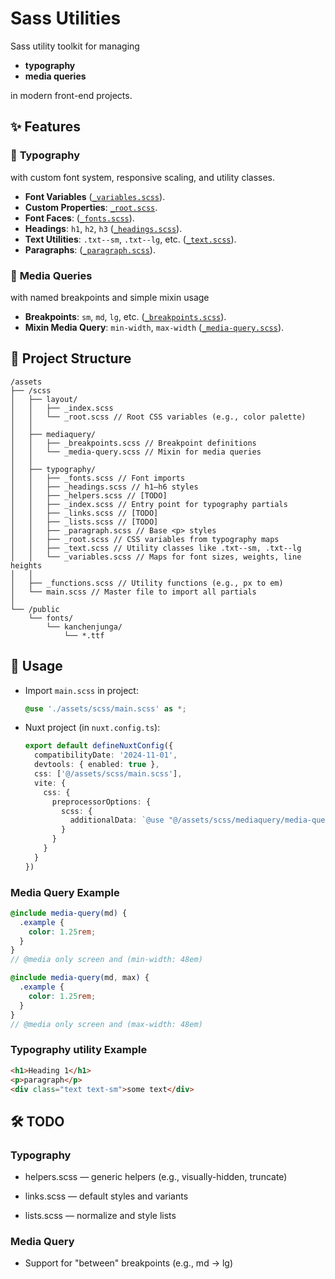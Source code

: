 # Sass Utilities

Sass utility toolkit for managing

- **typography**
- **media queries** 

in modern front-end projects.

## ✨ Features

### 📐 **Typography** 

with custom font system, responsive scaling, and utility classes.

- **Font Variables** ([`_variables.scss`](assets/scss/typography/_variables.scss)).
- **Custom Properties**: [`_root.scss`](assets/scss/typography/_root.scss).
- **Font Faces**: ([`_fonts.scss`](assets/scss/typography/_fonts.scss)).
- **Headings**: `h1`, `h2`, `h3` ([`_headings.scss`](assets/scss/typography/_headings.scss)).
- **Text Utilities**: `.txt--sm`, `.txt--lg`, etc. ([`_text.scss`](assets/scss/typography/_text.scss)).
- **Paragraphs**: ([`_paragraph.scss`](assets/scss/typography/_paragraph.scss)).
 

### 📱 **Media Queries** 

with named breakpoints and simple mixin usage

- **Breakpoints**: `sm`, `md`, `lg`, etc. ([`_breakpoints.scss`](assets/scss/mediaquery/_breakpoints.scss)).
- **Mixin Media Query**: `min-width`, `max-width` ([`_media-query.scss`](assets/scss/mediaquery/_media-query.scss)).

## 📁 Project Structure
```
/assets
├── /scss
│   ├── layout/
│   │   ├── _index.scss
│   │   └── _root.scss // Root CSS variables (e.g., color palette)
│   │
│   ├── mediaquery/
│   │   ├── _breakpoints.scss // Breakpoint definitions
│   │   └── _media-query.scss // Mixin for media queries
│   │
│   ├── typography/
│   │   ├── _fonts.scss // Font imports
│   │   ├── _headings.scss // h1–h6 styles
│   │   ├── _helpers.scss // [TODO]
│   │   ├── _index.scss // Entry point for typography partials
│   │   ├── _links.scss // [TODO]
│   │   ├── _lists.scss // [TODO]
│   │   ├── _paragraph.scss // Base <p> styles
│   │   ├── _root.scss // CSS variables from typography maps
│   │   ├── _text.scss // Utility classes like .txt--sm, .txt--lg
│   │   └── _variables.scss // Maps for font sizes, weights, line heights
│   │
│   ├── _functions.scss // Utility functions (e.g., px to em)
│   └── main.scss // Master file to import all partials
│
└── /public
    └── fonts/
        └── kanchenjunga/
            └── *.ttf
```

## 🧠 Usage

- Import `main.scss` in project:
  ```scss
  @use './assets/scss/main.scss' as *;
  ```

- Nuxt project (in `nuxt.config.ts`):
  ```ts
  export default defineNuxtConfig({
    compatibilityDate: '2024-11-01',
    devtools: { enabled: true },
    css: ['@/assets/scss/main.scss'],
    vite: {
      css: {
        preprocessorOptions: {
          scss: {
            additionalData: `@use "@/assets/scss/mediaquery/media-query" as *;`
          }
        }
      }
    }
  })
  ```

### Media Query Example

```scss
@include media-query(md) {
  .example {
    color: 1.25rem;
  }
}
// @media only screen and (min-width: 48em)

@include media-query(md, max) {
  .example {
    color: 1.25rem;
  }
}
// @media only screen and (max-width: 48em)
```

### Typography utility Example

```html
<h1>Heading 1</h1>
<p>paragraph</p>
<div class="text text-sm">some text</div>
```

## 🛠️ TODO

### Typography
- helpers.scss — generic helpers (e.g., visually-hidden, truncate)

- links.scss — default styles and variants

- lists.scss — normalize and style lists

### Media Query
- Support for "between" breakpoints (e.g., md → lg)
